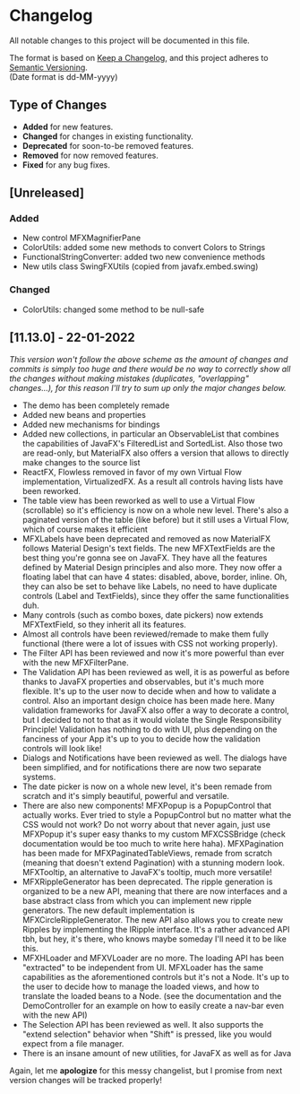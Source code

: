 # Changelog
All notable changes to this project will be documented in this file.

The format is based on [Keep a Changelog](https://keepachangelog.com/en/1.0.0/),
and this project adheres to [Semantic Versioning](https://semver.org/spec/v2.0.0.html).  
(Date format is dd-MM-yyyy)

## Type of Changes
- **Added** for new features.
- **Changed** for changes in existing functionality.
- **Deprecated** for soon-to-be removed features.
- **Removed** for now removed features. 
- **Fixed** for any bug fixes.

## [Unreleased]
### Added
- New control MFXMagnifierPane
- ColorUtils: added some new methods to convert Colors to Strings
- FunctionalStringConverter: added two new convenience methods
- New utils class SwingFXUtils (copied from javafx.embed.swing)

### Changed
- ColorUtils: changed some method to be null-safe

## [11.13.0] - 22-01-2022
_This version won't follow the above scheme as the amount of changes and commits is simply too huge and there would be no
way to correctly show all the changes without making mistakes (duplicates, "overlapping" changes...), for this reason
I'll try to sum up only the major changes below._

- The demo has been completely remade
- Added new beans and properties
- Added new mechanisms for bindings
- Added new collections, in particular an ObservableList that combines the capabilities of JavaFX's FilteredList and SortedList.
Also those two are read-only, but MaterialFX also offers a version that allows to directly make changes to the source list
- ReactFX, Flowless removed in favor of my own Virtual Flow implementation, VirtualizedFX. As a result all controls having lists have been reworked.
- The table view has been reworked as well to use a Virtual Flow (scrollable) so it's efficiency is now on a whole new level. There's also a paginated
version of the table (like before) but it still uses a Virtual Flow, which of course makes it efficient
- MFXLabels have been deprecated and removed as now MaterialFX follows Material Design's text fields. The new MFXTextFields are the best thing you're gonna see
on JavaFX. They have all the features defined by Material Design principles and also more. They now offer a floating label that can have 4 states: disabled, above, border, inline.
Oh, they can also be set to behave like Labels, no need to have duplicate controls (Label and TextFields), since they offer the same functionalities duh.
- Many controls (such as combo boxes, date pickers) now extends MFXTextField, so they inherit all its features.
- Almost all controls have been reviewed/remade to make them fully functional (there were a lot of issues with CSS not working properly).
- The Filter API has been reviewed and now it's more powerful than ever with the new MFXFilterPane.
- The Validation API has been reviewed as well, it is as powerful as before thanks to JavaFX properties and observables, but it's much more flexible. It's up to the user now
to decide when and how to validate a control. Also an important design choice has been made here. Many validation frameworks for JavaFX also offer a way to decorate a control,
but I decided to not to that as it would violate the Single Responsibility Principle! Validation has nothing to do with UI, plus depending on the fanciness of your App it's up to
you to decide how the validation controls will look like!
- Dialogs and Notifications have been reviewed as well. The dialogs have been simplified, and for notifications there are now two separate systems.
- The date picker is now on a whole new level, it's been remade from scratch and it's simply beautiful, powerful and versatile.
- There are also new components! MFXPopup is a PopupControl that actually works. Ever tried to style a PopupControl but no matter what the CSS would not work?
Do not worry about that never again, just use MFXPopup it's super easy thanks to my custom MFXCSSBridge (check documentation would be too much to write here haha).
MFXPagination has been made for MFXPaginatedTableViews, remade from scratch (meaning that doesn't extend Pagination) with a stunning modern look.
MFXTooltip, an alternative to JavaFX's tooltip, much more versatile!
- MFXRippleGenerator has been deprecated. The ripple generation is organized to be a new API, meaning that there are now interfaces and a base abstract class from which
you can implement new ripple generators. The new default implementation is MFXCircleRippleGenerator. The new API also allows you to create new Ripples by implementing the IRipple interface.
It's a rather advanced API tbh, but hey, it's there, who knows maybe someday I'll need it to be like this.
- MFXHLoader and MFXVLoader are no more. The loading API has been "extracted" to be independent from UI. MFXLoader has the same capabilities as the aforementioned controls
but it's not a Node. It's up to the user to decide how to manage the loaded views, and how to translate the loaded beans to a Node. (see the documentation and the DemoController for an example
on how to easily create a nav-bar even with the new API)
- The Selection API has been reviewed as well. It also supports the "extend selection" behavior when "Shift" is pressed, like you would expect from a file manager.
- There is an insane amount of new utilities, for JavaFX as well as for Java

Again, let me **apologize** for this messy changelist, but I promise from next version changes will be tracked properly!














